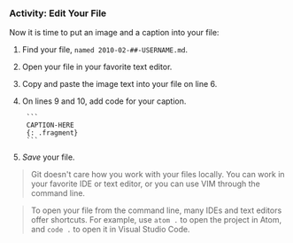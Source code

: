 ### Activity: Edit Your File

Now it is time to put an image and a caption into your file:

1. Find your file, `named 2010-02-##-USERNAME.md`.
1. Open your file in your favorite text editor.
1. Copy and paste the image text into your file on line 6.
1. On lines 9 and 10, add code for your caption.

        ```
        CAPTION-HERE
        {: .fragment}
        ```
1. *Save* your file.

> Git doesn't care how you work with your files locally. You can work in your favorite IDE or text editor, or you can use VIM through the command line. 

> To open your file from the command line, many IDEs and text editors offer shortcuts. For example, use `atom .` to open the project in Atom, and `code .` to open it in Visual Studio Code.
